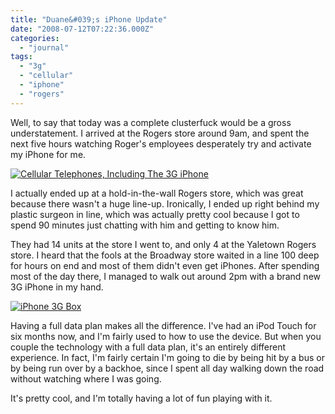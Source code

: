 ```yaml
---
title: "Duane&#039;s iPhone Update"
date: "2008-07-12T07:22:36.000Z"
categories: 
  - "journal"
tags: 
  - "3g"
  - "cellular"
  - "iphone"
  - "rogers"
---
```


Well, to say that today was a complete clusterfuck would be a gross understatement. I arrived at the Rogers store around 9am, and spent the next five hours watching Roger's employees desperately try and activate my iPhone for me.

[![Cellular Telephones, Including The 3G iPhone](http://farm4.static.flickr.com/3112/2659814857_e6d157560d.jpg?v=0)](http://flickr.com/photos/duanestorey/2659814857/in/photostream/)

I actually ended up at a hold-in-the-wall Rogers store, which was great because there wasn't a huge line-up. Ironically, I ended up right behind my plastic surgeon in line, which was actually pretty cool because I got to spend 90 minutes just chatting with him and getting to know him.

They had 14 units at the store I went to, and only 4 at the Yaletown Rogers store. I heard that the fools at the Broadway store waited in a line 100 deep for hours on end and most of them didn't even get iPhones. After spending most of the day there, I managed to walk out around 2pm with a brand new 3G iPhone in my hand.

[![iPhone 3G Box](http://farm3.static.flickr.com/2114/2659814785_25c36280c9.jpg?v=0)](http://flickr.com/photos/duanestorey/2659814785/)

Having a full data plan makes all the difference. I've had an iPod Touch for six months now, and I'm fairly used to how to use the device. But when you couple the technology with a full data plan, it's an entirely different experience. In fact, I'm fairly certain I'm going to die by being hit by a bus or by being run over by a backhoe, since I spent all day walking down the road without watching where I was going.

It's pretty cool, and I'm totally having a lot of fun playing with it.
